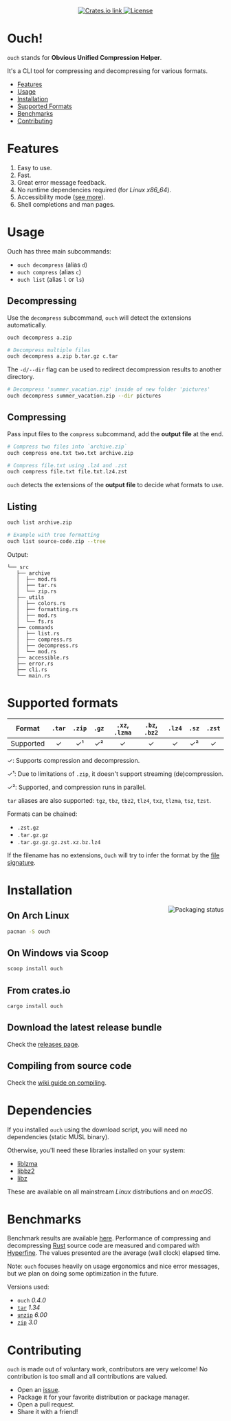 <p align="center">
  <a href="https://crates.io/crates/ouch">
    <img src="https://img.shields.io/crates/v/ouch?color=6090FF&style=flat-square" alt="Crates.io link">
  </a>
  <a href="https://github.com/ouch/ouch-org/blob/master/LICENSE">
    <img src="https://img.shields.io/crates/l/ouch?color=6090FF&style=flat-square" alt="License">
  </a>
</p>

# Ouch!

`ouch` stands for **Obvious Unified Compression Helper**.

It's a CLI tool for compressing and decompressing for various formats.

- [Features](#features)
- [Usage](#usage)
- [Installation](#installation)
- [Supported Formats](#supported-formats)
- [Benchmarks](#benchmarks)
- [Contributing](#contributing)

# Features

1. Easy to use.
2. Fast.
3. Great error message feedback.
4. No runtime dependencies required (for _Linux x86_64_).
5. Accessibility mode ([see more](https://github.com/ouch-org/ouch/wiki/Accessibility)).
6. Shell completions and man pages.

# Usage

Ouch has three main subcommands:

- `ouch decompress` (alias `d`)
- `ouch compress` (alias `c`)
- `ouch list` (alias `l` or `ls`)

## Decompressing

Use the `decompress` subcommand, `ouch` will detect the extensions automatically.

```sh
ouch decompress a.zip

# Decompress multiple files
ouch decompress a.zip b.tar.gz c.tar
```

The `-d/--dir` flag can be used to redirect decompression results to another directory.

```sh
# Decompress 'summer_vacation.zip' inside of new folder 'pictures'
ouch decompress summer_vacation.zip --dir pictures
```

## Compressing

Pass input files to the `compress` subcommand, add the **output file** at the end.

```sh
# Compress two files into `archive.zip`
ouch compress one.txt two.txt archive.zip

# Compress file.txt using .lz4 and .zst
ouch compress file.txt file.txt.lz4.zst
```

`ouch` detects the extensions of the **output file** to decide what formats to use.

## Listing

```sh
ouch list archive.zip

# Example with tree formatting
ouch list source-code.zip --tree
```

Output:

```
└── src
   ├── archive
   │  ├── mod.rs
   │  ├── tar.rs
   │  └── zip.rs
   ├── utils
   │  ├── colors.rs
   │  ├── formatting.rs
   │  ├── mod.rs
   │  └── fs.rs
   ├── commands
   │  ├── list.rs
   │  ├── compress.rs
   │  ├── decompress.rs
   │  └── mod.rs
   ├── accessible.rs
   ├── error.rs
   ├── cli.rs
   └── main.rs
```

# Supported formats

| Format    | `.tar` | `.zip` | `.gz` | `.xz`, `.lzma` | `.bz`, `.bz2` | `.lz4` | `.sz` | `.zst` |
|:---------:|:---:|:---:|:---:|:---:|:---:|:---:|:---:|:---:|
| Supported | ✓ | ✓¹ | ✓² | ✓ | ✓ | ✓ | ✓² | ✓ |

✓: Supports compression and decompression.

✓¹: Due to limitations of `.zip`, it doesn't support streaming (de)compression.

✓²: Supported, and compression runs in parallel.

`tar` aliases are also supported: `tgz`, `tbz`, `tbz2`, `tlz4`, `txz`, `tlzma`, `tsz`, `tzst`.

Formats can be chained:

- `.zst.gz`
- `.tar.gz.gz`
- `.tar.gz.gz.gz.zst.xz.bz.lz4`

If the filename has no extensions, `Ouch` will try to infer the format by the [file signature](https://en.wikipedia.org/wiki/List_of_file_signatures).

# Installation

<a href="https://repology.org/project/ouch/versions">
  <img align="right" src="https://repology.org/badge/vertical-allrepos/ouch.svg" alt="Packaging status" />
</a>

## On Arch Linux

```bash
pacman -S ouch
```

## On Windows via Scoop

```cmd
scoop install ouch
```

## From crates.io

```bash
cargo install ouch
```

## Download the latest release bundle

Check the [releases page](https://github.com/ouch-org/ouch/releases).

## Compiling from source code

Check the [wiki guide on compiling](https://github.com/ouch-org/ouch/wiki/Compiling-and-installing-from-source-code).

# Dependencies

If you installed `ouch` using the download script, you will need no dependencies (static MUSL binary).

Otherwise, you'll need these libraries installed on your system:

* [liblzma](https://www.7-zip.org/sdk.html)
* [libbz2](https://www.sourceware.org/bzip2/)
* [libz](https://www.zlib.net/)

These are available on all mainstream _Linux_ distributions and on _macOS_.

# Benchmarks

Benchmark results are available [here](benchmarks/results.md).
Performance of compressing and decompressing
[Rust](https://github.com/rust-lang/rust) source code are measured and compared with
[Hyperfine](https://github.com/sharkdp/hyperfine).
The values presented are the average (wall clock) elapsed time.

Note: `ouch` focuses heavily on usage ergonomics and nice error messages, but
we plan on doing some optimization in the future.

Versions used:

- `ouch` _0.4.0_
- [`tar`] _1.34_
- [`unzip`][infozip] _6.00_
- [`zip`][infozip] _3.0_

# Contributing

`ouch` is made out of voluntary work, contributors are very welcome! No contribution is too small and all contributions are valued.

- Open an [issue](https://github.com/ouch-org/ouch/issues).
- Package it for your favorite distribution or package manager.
- Open a pull request.
- Share it with a friend!

[`tar`]: https://www.gnu.org/software/tar/
[infozip]: http://www.info-zip.org/
